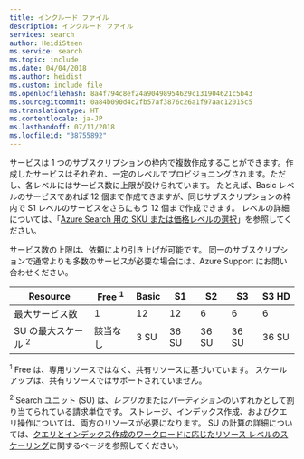 ```yaml
---
title: インクルード ファイル
description: インクルード ファイル
services: search
author: HeidiSteen
ms.service: search
ms.topic: include
ms.date: 04/04/2018
ms.author: heidist
ms.custom: include file
ms.openlocfilehash: 8a4f794c8ef24a90498954629c131904621c5b43
ms.sourcegitcommit: 0a84b090d4c2fb57af3876c26a1f97aac12015c5
ms.translationtype: HT
ms.contentlocale: ja-JP
ms.lasthandoff: 07/11/2018
ms.locfileid: "38755892"
---
```

サービスは 1 つのサブスクリプションの枠内で複数作成することができます。作成したサービスはそれぞれ、一定のレベルでプロビジョニングされます。ただし、各レベルにはサービス数に上限が設けられています。 たとえば、Basic レベルのサービスであれば 12 個まで作成できますが、同じサブスクリプションの枠内で S1 レベルのサービスをさらにもう 12 個まで作成できます。 レベルの詳細については、「[Azure Search 用の SKU または価格レベルの選択](../articles/search/search-sku-tier.md)」を参照してください。

サービス数の上限は、依頼により引き上げが可能です。 同一のサブスクリプションで通常よりも多数のサービスが必要な場合には、Azure Support にお問い合わせください。

| Resource            | Free&nbsp;<sup>1</sup> | Basic | S1  | S2 | S3 | S3&nbsp;HD |
| ------------------- | ---- | ----- | --- | -- | -- | ----- |
| 最大サービス数    |1     | 12    | 12  | 6  | 6  | 6     |
| SU の最大スケール&nbsp;<sup>2</sup> |該当なし |3 SU |36 SU |36 SU |36 SU |36 SU |

<sup>1</sup> Free は、専用リソースではなく、共有リソースに基づいています。 スケールアップは、共有リソースではサポートされていません。

<sup>2</sup> Search ユニット (SU) は、*レプリカ*または*パーティション*のいずれかとして割り当てられている請求単位です。 ストレージ、インデックス作成、およびクエリ操作については、両方のリソースが必要になります。 SU の計算の詳細については、[クエリとインデックス作成のワークロードに応じたリソース レベルのスケーリング](../articles/search/search-capacity-planning.md)に関するページを参照してください。 